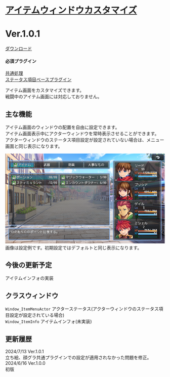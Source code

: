 # [アイテムウィンドウカスタマイズ](https://raw.githubusercontent.com/nuun888/MZ/master/NUUN_ItemWindowEx.js)
# Ver.1.0.1
[ダウンロード](https://raw.githubusercontent.com/nuun888/MZ/master/NUUN_ItemWindowEx.js)  
#### 必須プラグイン
[共通処理](https://github.com/nuun888/MZ/blob/master/README/Base.md)  
[ステータス項目ベースプラグイン](https://github.com/nuun888/MZ/blob/master/README/NUUN_MenuParamListBase.md)  

アイテム画面をカスタマイズできます。  
戦闘中のアイテム画面には対応しておりません。 

## 主な機能
アイテム画面のウィンドウの配置を自由に設定できます。  
アイテム画面表示中にアクターウィンドウを常時表示させることができます。  
アクターウィンドウのステータス項目設定が設定されていない場合は、メニュー画面と同じ表示になります。  

![画像](img/ItemWindowEx1.png)  
画像は設定例です。初期設定ではデフォルトと同じ表示になります。  

## 今後の更新予定
アイテムインフォの実装  

## クラスウィンドウ
`Window_ItemMenuActor` アクターステータス(アクターウィンドウのステータス項目設定が設定されている場合)  
`Window_ItemInfo` アイテムインフォ(未実装)  

## 更新履歴
2024/7/13 Ver.1.0.1  
立ち絵、顔グラ共通プラグインでの設定が適用されなかった問題を修正。  
2024/6/16 Ver.1.0.0    
初版  
